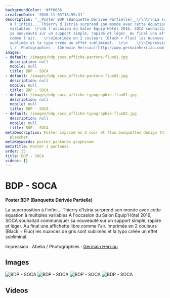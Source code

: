 ```yaml
---
backgroundColor: '#ff6666'
creationDate: '2016-11-03T18:59:31'
description: "__Poster BDP (Banquette Dérivée Partielle)__\r\n\r\nLa superposition
  à l'infini... Thierry d'Istria surprend son monde avec cette équation à multiples
  variables  \r\nA l'occasion du Salon Equip'Hôtel 2016, SOCA souhaitait communiquer
  sa nouveauté sur un support simple, rapide et léger. Au final une affichette libre
  comme l'air.   \r\nImprimée en 2 couleurs (Black + Fluo) les nuances de gris sont
  sublimés et la typo créée un effet subliminal.  \r\n    \r\nImpression : Abelia
  \ /  Photographies : [Germain Herriau](http://www.germainherriau.com)"
images:
- default: /images/bdp_soca_affiche-pantone-fluo01.jpg
  description: null
  mobile: null
  title: BDP - SOCA
- default: /images/bdp_soca_affiche-pantone-fluo02.jpg
  description: null
  mobile: null
  title: BDP - SOCA
- default: /images/bdp_soca_affiche-typographie-fluo01.jpg
  description: null
  mobile: null
  title: BDP - SOCA
- default: /images/bdp_soca_affiche-typographie-fluo02.jpg
  description: null
  mobile: null
  title: BDP - SOCA
metaDescription: Poster imprimé en 2 noir et fluo banquettes design Thierry d'Istria
  Blanchet
metaKeywords: poster pantones graphisme
metaTitle: Poster 2 pantones
order: 35
title: BDP - SOCA
videos: []
---
```


# BDP - SOCA

__Poster BDP (Banquette Dérivée Partielle)__

La superposition à l'infini... Thierry d'Istria surprend son monde avec cette équation à multiples variables
A l'occasion du Salon Equip'Hôtel 2016, SOCA souhaitait communiquer sa nouveauté sur un support simple, rapide et léger. Au final une affichette libre comme l'air.
Imprimée en 2 couleurs (Black + Fluo) les nuances de gris sont sublimés et la typo créée un effet subliminal.

Impression : Abelia  /  Photographies : [Germain Herriau](http://www.germainherriau.com)

## Images

![BDP - SOCA](/images/bdp_soca_affiche-pantone-fluo01.jpg)
![BDP - SOCA](/images/bdp_soca_affiche-pantone-fluo02.jpg)
![BDP - SOCA](/images/bdp_soca_affiche-typographie-fluo01.jpg)
![BDP - SOCA](/images/bdp_soca_affiche-typographie-fluo02.jpg)

## Videos
